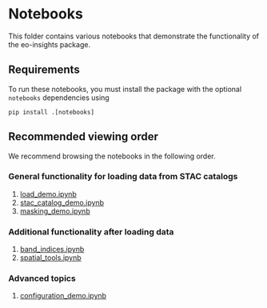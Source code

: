 # Notebooks

This folder contains various notebooks that demonstrate the functionality of the eo-insights package. 

## Requirements

To run these notebooks, you must install the package with the optional `notebooks` dependencies using

```
pip install .[notebooks]
```

## Recommended viewing order
We recommend browsing the notebooks in the following order.

### General functionality for loading data from STAC catalogs

1. [load_demo.ipynb](load_demo.ipynb)
1. [stac_catalog_demo.ipynb](stac_catalog_demo)
1. [masking_demo.ipynb](masking_demo.ipynb)

### Additional functionality after loading data

1. [band_indices.ipynb](band_indices_demo.ipynb)
1. [spatial_tools.ipynb](spatial_tools_demo.ipynb)

### Advanced topics

1. [configuration_demo.ipynb](configuration_demo.ipynb)